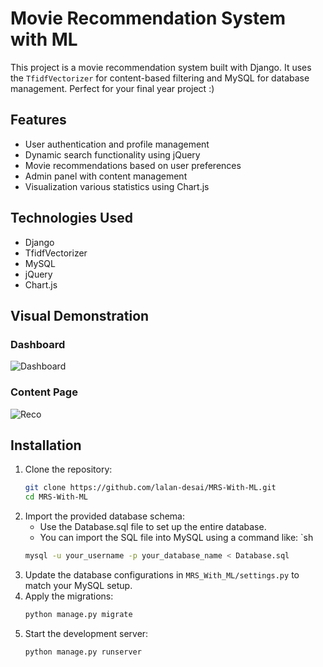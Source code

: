 # Movie Recommendation System with ML

This project is a movie recommendation system built with Django. It uses the `TfidfVectorizer` for content-based filtering and MySQL for database management. Perfect for your final year project :)

## Features

- User authentication and profile management
- Dynamic search functionality using jQuery
- Movie recommendations based on user preferences
- Admin panel with content management
- Visualization various statistics using Chart.js

## Technologies Used

- Django
- TfidfVectorizer
- MySQL
- jQuery
- Chart.js

## Visual Demonstration

### Dashboard
![Dashboard](https://github.com/user-attachments/assets/0d99a36e-29da-42fa-8266-63f938ce8a9b)

### Content Page
![Reco](https://github.com/user-attachments/assets/a7dbb8b1-1a5a-4399-bec0-80730884c79a)

## Installation

1. Clone the repository:
   ```sh
   git clone https://github.com/lalan-desai/MRS-With-ML.git
   cd MRS-With-ML
   ```
2. Import the provided database schema:
	- Use the Database.sql file to set up the entire database.
	- You can import the SQL file into MySQL using a command like:
	`sh
	```sh
	mysql -u your_username -p your_database_name < Database.sql
	```
3. Update the database configurations in `MRS_With_ML/settings.py` to match your MySQL setup.
4. Apply the migrations:
	```sh
	python manage.py migrate
	```
5. Start the development server:
	```sh
	python manage.py runserver
	```


